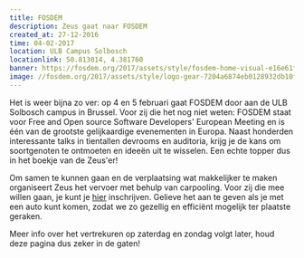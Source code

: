 ```yaml
---
title: FOSDEM
description: Zeus gaat naar FOSDEM
created_at: 27-12-2016
time: 04-02-2017
location: ULB Campus Solbosch
locationlink: 50.813014, 4.381760
banner: https://fosdem.org/2017/assets/style/fosdem-home-visual-e16e61f851e13e834abcc31fddc09ddbc7a63a5b29147ae506e9c954e0173089.jpg
image: //fosdem.org/2017/assets/style/logo-gear-7204a6874eb0128932db10ff4030910401ac06f4e907f8b4a40da24ba592b252.png
---
```

Het is weer bijna zo ver: op 4 en 5 februari gaat FOSDEM door aan de ULB Solbosch campus in Brussel. Voor zij die het nog niet weten: FOSDEM staat voor Free and Open source Software Developers' European Meeting en is één van de grootste gelijkaardige evenementen in Europa. Naast honderden interessante talks in tientallen devrooms en auditoria, krijg je de kans om soortgenoten te ontmoeten en ideeën uit te wisselen. Een echte topper dus in het boekje van de Zeus'er!

Om samen te kunnen gaan en de verplaatsing wat makkelijker te maken organiseert Zeus het vervoer met behulp van carpooling. Voor zij die mee willen gaan, je kunt je [hier](https://goo.gl/forms/XMulCMZ1EXxE6uZJ3) inschrijven.  Gelieve het aan te geven als je met een auto kunt komen, zodat we zo gezellig en efficiënt mogelijk ter plaatste geraken.

Meer info over het vertrekuren op zaterdag en zondag volgt later, houd deze pagina dus zeker in de gaten!
